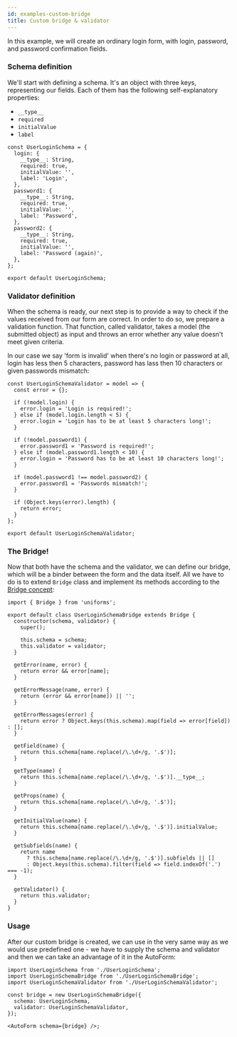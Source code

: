 ```yaml
---
id: examples-custom-bridge
title: Custom bridge & validator
---
```


In this example, we will create an ordinary login form, with login, password, and password confirmation fields.

### Schema definition

We'll start with defining a schema.
It's an object with three keys, representing our fields.
Each of them has the following self-explanatory properties:

- `__type__`
- `required`
- `initialValue`
- `label`

```tsx
const UserLoginSchema = {
  login: {
    __type__: String,
    required: true,
    initialValue: '',
    label: 'Login',
  },
  password1: {
    __type__: String,
    required: true,
    initialValue: '',
    label: 'Password',
  },
  password2: {
    __type__: String,
    required: true,
    initialValue: '',
    label: 'Password (again)',
  },
};

export default UserLoginSchema;
```

### Validator definition

When the schema is ready, our next step is to provide a way to check if the values received from our form are correct.
In order to do so, we prepare a validation function.
That function, called validator, takes a model (the submitted object) as input and throws an error whether any value doesn't meet given criteria.

In our case we say 'form is invalid' when there's no login or password at all,
login has less then 5 characters, password has lass then 10 characters or given passwords mismatch:

```tsx
const UserLoginSchemaValidator = model => {
  const error = {};

  if (!model.login) {
    error.login = 'Login is required!';
  } else if (model.login.length < 5) {
    error.login = 'Login has to be at least 5 characters long!';
  }

  if (!model.password1) {
    error.password1 = 'Password is required!';
  } else if (model.password1.length < 10) {
    error.login = 'Password has to be at least 10 characters long!';
  }

  if (model.password1 !== model.password2) {
    error.password1 = 'Passwords mismatch!';
  }

  if (Object.keys(error).length) {
    return error;
  }
};

export default UserLoginSchemaValidator;
```

### The Bridge!

Now that both have the schema and the validator, we can define our bridge, which will be a binder between the form and the data itself.
All we have to do is to extend `Bridge` class and implement its methods according to the [Bridge concept](/docs/uth-bridge-concept):

```tsx
import { Bridge } from 'uniforms';

export default class UserLoginSchemaBridge extends Bridge {
  constructor(schema, validator) {
    super();

    this.schema = schema;
    this.validator = validator;
  }

  getError(name, error) {
    return error && error[name];
  }

  getErrorMessage(name, error) {
    return (error && error[name]) || '';
  }

  getErrorMessages(error) {
    return error ? Object.keys(this.schema).map(field => error[field]) : [];
  }

  getField(name) {
    return this.schema[name.replace(/\.\d+/g, '.$')];
  }

  getType(name) {
    return this.schema[name.replace(/\.\d+/g, '.$')].__type__;
  }

  getProps(name) {
    return this.schema[name.replace(/\.\d+/g, '.$')];
  }

  getInitialValue(name) {
    return this.schema[name.replace(/\.\d+/g, '.$')].initialValue;
  }

  getSubfields(name) {
    return name
      ? this.schema[name.replace(/\.\d+/g, '.$')].subfields || []
      : Object.keys(this.schema).filter(field => field.indexOf('.') === -1);
  }

  getValidator() {
    return this.validator;
  }
}
```

### Usage

After our custom bridge is created, we can use in the very same way as we would use predefined one -
we have to supply the schema and validator and then we can take an advantage of it in the AutoForm:

```tsx
import UserLoginSchema from './UserLoginSchema';
import UserLoginSchemaBridge from './UserLoginSchemaBridge';
import UserLoginSchemaValidator from './UserLoginSchemaValidator';

const bridge = new UserLoginSchemaBridge({
  schema: UserLoginSchema,
  validator: UserLoginSchemaValidator,
});

<AutoForm schema={bridge} />;
```
